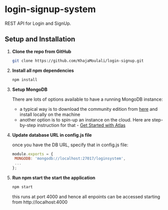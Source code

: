 # login-signup-system

REST API for Login and SignUp.

## Setup and Installation

1. **Clone the repo from GitHub**
   ```sh
   git clone https://github.com/KhajaMoulali/login-signup.git
   ```
2. **Install all npm dependencies**
   ```sh
   npm install
   ```
3. **Setup MongoDB**

   There are lots of options available to have a running MongoDB instance:
   - a typical way is to download the community edition from [here](https://www.mongodb.com/download-center/community) and install locally on the machine
   - another option is to spin-up an instance on the cloud. Here are step-by-step instruction for that - [Get Started with Atlas](https://docs.atlas.mongodb.com/getting-started)
   
4. **Update database URL in config.js file**
   
   once you have the DB URL, specify that in config.js file:
   ```js
   module.exports = {
    MONGODB: 'mongodb://localhost:27017/loginsystem',
    ...
   };
   ```
5. **Run npm start the start the application**
   ```sh
   npm start
   ```
   this runs at port 4000 and hence all enpoints can be accessed starting from http://localhost:4000



